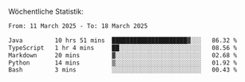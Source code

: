 
Wöchentliche Statistik:
<!--START_SECTION:waka-->

```txt
From: 11 March 2025 - To: 18 March 2025

Java         10 hrs 51 mins  █████████████████████▓░░░   86.32 %
TypeScript   1 hr 4 mins     ██░░░░░░░░░░░░░░░░░░░░░░░   08.56 %
Markdown     20 mins         ▓░░░░░░░░░░░░░░░░░░░░░░░░   02.68 %
Python       14 mins         ▒░░░░░░░░░░░░░░░░░░░░░░░░   01.92 %
Bash         3 mins          ░░░░░░░░░░░░░░░░░░░░░░░░░   00.43 %
```

<!--END_SECTION:waka-->
